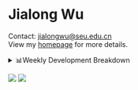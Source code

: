 #  Jialong Wu

Contact: jialongwu@seu.edu.cn<br>
View my [homepage](https://callanwu.github.io/) for more details.

<details><summary>📊Weekly Development Breakdown</summary>

<!--START_SECTION:waka-->

```txt
From: 23 July 2024 - To: 30 July 2024

Total Time: 8 hrs 13 mins

Python       4 hrs 10 mins   ████████████▓░░░░░░░░░░░░   50.79 %
JSON         1 hr 34 mins    ████▓░░░░░░░░░░░░░░░░░░░░   19.23 %
Other        53 mins         ██▓░░░░░░░░░░░░░░░░░░░░░░   10.75 %
Bash         45 mins         ██▒░░░░░░░░░░░░░░░░░░░░░░   09.23 %
Text         24 mins         █▒░░░░░░░░░░░░░░░░░░░░░░░   05.00 %
```

<!--END_SECTION:waka-->

[![wakatime](https://wakatime.com/badge/user/c6720b29-9431-4a60-bc9d-e1fb2b6bd65f.svg)](https://wakatime.com/@c6720b29-9431-4a60-bc9d-e1fb2b6bd65f)
</details>

[![](https://img.shields.io/badge/Google%20Scholar-4385FE.svg?&color=d6d6d6&style=flat-square&logo=google-scholar)](https://scholar.google.com/citations?user=6eg2m4YAAAAJ)
![](https://komarev.com/ghpvc/?username=callanwu)
